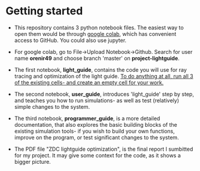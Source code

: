 # Getting started

* This repository contains 3 python notebook files. The easiest way to open them would be through <u>google colab</u>, which has convenient access to GitHub. You could also use jupyter.

* For google colab, go to File->Upload Notebook->Github. Search for user name <b>orenir49</b> and choose branch 'master' on <b>project-lightguide</b>.

* The first notebook, <b>light_guide</b>, contains the code you will use for ray tracing and optimization of the light guide. <u>To do anything at all, run all 3 of the existing cells- and create an empty cell for your work.</u>

* The second notebook, <b>user_guide</b>, introduces 'light_guide' step by step, and teaches you how to run simulations- as well as test (relatively) simple changes to the system.

* The third notebook, <b>programmer_guide</b>, is a more detailed documentation, that also explores the basic building blocks of the existing simulation tools- if you wish to build your own functions, improve on the program, or test significant changes to the system.

* The PDF file "ZDC lightguide optimization", is the final report I sumbitted for my project. It may give some context for the code, as it shows a bigger picture.
